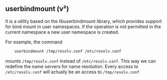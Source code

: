 ## userbindmount (v²)

It is a utility based on the libuserbindmount library, which provides support for bind mount in
user namespaces. If the operation is not permitted in the current namespace a new user namespace is
created.

For example, the command
```bash
    userbindmount /tmp/resolv.conf /etc/resolv.conf
```
mounts `/tmp/resolv.conf` instead of `/etc/resolv.conf`. This way we can redefine the name servers for
name resolution. Every access to `/etc/resolv.conf` will actually be an access to `/tmp/resolv.conf`
